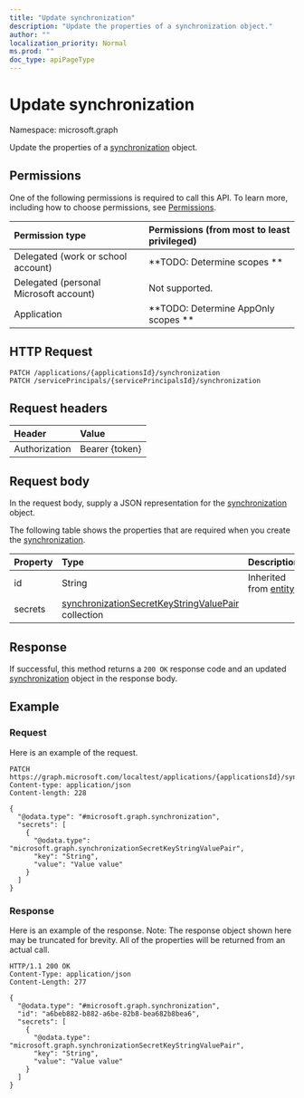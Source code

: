 ```yaml
---
title: "Update synchronization"
description: "Update the properties of a synchronization object."
author: ""
localization_priority: Normal
ms.prod: ""
doc_type: apiPageType
---
```


# Update synchronization

Namespace: microsoft.graph

Update the properties of a [synchronization](../resources/synchronization.md) object.

## Permissions
One of the following permissions is required to call this API. To learn more, including how to choose permissions, see [Permissions](/concepts/permissions-reference.md).

|Permission type|Permissions (from most to least privileged)|
|:---|:---|
|Delegated (work or school account)|**TODO: Determine scopes **|
|Delegated (personal Microsoft account)|Not supported.|
|Application|**TODO: Determine AppOnly scopes **|

## HTTP Request
<!-- {
  "blockType": "ignored"
}
-->
``` http
PATCH /applications/{applicationsId}/synchronization
PATCH /servicePrincipals/{servicePrincipalsId}/synchronization
```

## Request headers
|Header|Value|
|:---|:---|
|Authorization|Bearer {token}|

## Request body
In the request body, supply a JSON representation for the [synchronization](../resources/synchronization.md) object.

The following table shows the properties that are required when you create the [synchronization](../resources/synchronization.md).

|Property|Type|Description|
|:---|:---|:---|
|id|String| Inherited from [entity](../resources/entity.md)|
|secrets|[synchronizationSecretKeyStringValuePair](../resources/synchronizationsecretkeystringvaluepair.md) collection||



## Response
If successful, this method returns a `200 OK` response code and an updated [synchronization](../resources/synchronization.md) object in the response body.

## Example

### Request
Here is an example of the request.
<!-- {
  "blockType": "request",
  "name": "update_synchronization"
}
-->
``` http
PATCH https://graph.microsoft.com/localtest/applications/{applicationsId}/synchronization
Content-type: application/json
Content-length: 228

{
  "@odata.type": "#microsoft.graph.synchronization",
  "secrets": [
    {
      "@odata.type": "microsoft.graph.synchronizationSecretKeyStringValuePair",
      "key": "String",
      "value": "Value value"
    }
  ]
}
```

### Response
Here is an example of the response. Note: The response object shown here may be truncated for brevity. All of the properties will be returned from an actual call.
<!-- {
  "blockType": "response",
  "truncated": true
}
-->
``` http
HTTP/1.1 200 OK
Content-Type: application/json
Content-Length: 277

{
  "@odata.type": "#microsoft.graph.synchronization",
  "id": "a6beb882-b882-a6be-82b8-bea682b8bea6",
  "secrets": [
    {
      "@odata.type": "microsoft.graph.synchronizationSecretKeyStringValuePair",
      "key": "String",
      "value": "Value value"
    }
  ]
}
```

